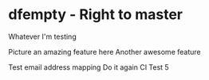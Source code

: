 # dfempty - Right to master

Whatever I'm testing

Picture an amazing feature here
Another awesome feature

Test email address mapping
Do it again
CI Test 5
